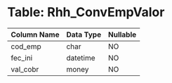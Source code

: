 # Table: Rhh_ConvEmpValor

| Column Name | Data Type | Nullable |
|-------------|-----------|----------|
| cod_emp | char | NO |
| fec_ini | datetime | NO |
| val_cobr | money | NO |

